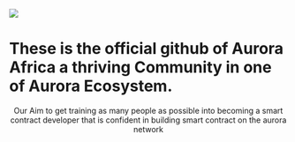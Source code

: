 <img src="./auroraAfric"></img>
<h1>These is the official github of Aurora Africa a thriving Community in one of Aurora Ecosystem.</h1>
<p style="text-align:center">Our Aim to get training as many people as possible into becoming a smart contract developer that is confident in building smart contract on the aurora network</p>

